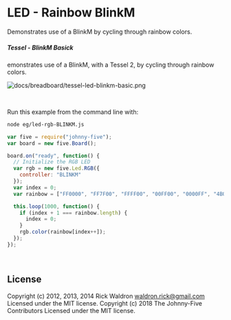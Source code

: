 <!--remove-start-->

# LED - Rainbow BlinkM

<!--remove-end-->


Demonstrates use of a BlinkM by cycling through rainbow colors.





##### Tessel - BlinkM Basick


emonstrates use of a BlinkM, with a Tessel 2, by cycling through rainbow colors.


![docs/breadboard/tessel-led-blinkm-basic.png](breadboard/tessel-led-blinkm-basic.png)<br>

&nbsp;




Run this example from the command line with:
```bash
node eg/led-rgb-BLINKM.js
```


```javascript
var five = require("johnny-five");
var board = new five.Board();

board.on("ready", function() {
  // Initialize the RGB LED
  var rgb = new five.Led.RGB({
    controller: "BLINKM"
  });
  var index = 0;
  var rainbow = ["FF0000", "FF7F00", "FFFF00", "00FF00", "0000FF", "4B0082", "8F00FF"];

  this.loop(1000, function() {
    if (index + 1 === rainbow.length) {
      index = 0;
    }
    rgb.color(rainbow[index++]);
  });
});

```








&nbsp;

<!--remove-start-->

## License
Copyright (c) 2012, 2013, 2014 Rick Waldron <waldron.rick@gmail.com>
Licensed under the MIT license.
Copyright (c) 2018 The Johnny-Five Contributors
Licensed under the MIT license.

<!--remove-end-->
